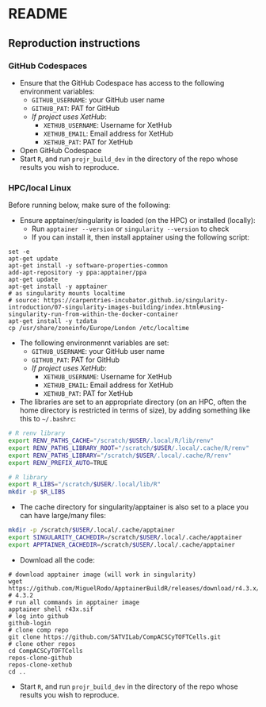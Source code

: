 # README

## Reproduction instructions

### GitHub Codespaces

- Ensure that the GitHub Codespace has access to the following environment variables:
  - `GITHUB_USERNAME`: your GitHub user name
  - `GITHUB_PAT`: PAT for GitHub
  - *If project uses XetHub*:
    - `XETHUB_USERNAME`: Username for XetHub
    - `XETHUB_EMAIL`: Email address for XetHub
    - `XETHUB_PAT`: PAT for XetHub
- Open GitHub Codespace
- Start `R`, and run `projr_build_dev` in the directory of the repo whose results you wish to reproduce.

### HPC/local Linux

Before running below, make sure of the following:

- Ensure apptainer/singularity is loaded (on the HPC) or installed (locally):
  - Run `apptainer --version` or `singularity --version` to check
  - If you can install it, then install apptainer using the following script:
```
set -e
apt-get update
apt-get install -y software-properties-common
add-apt-repository -y ppa:apptainer/ppa
apt-get update
apt-get install -y apptainer
# as singularity mounts localtime
# source: https://carpentries-incubator.github.io/singularity-introduction/07-singularity-images-building/index.html#using-singularity-run-from-within-the-docker-container
apt-get install -y tzdata
cp /usr/share/zoneinfo/Europe/London /etc/localtime
```

- The following environmennt variables are set:
  - `GITHUB_USERNAME`: your GitHub user name
  - `GITHUB_PAT`: PAT for GitHub
  - *If project uses XetHub*:
    - `XETHUB_USERNAME`: Username for XetHub
    - `XETHUB_EMAIL`: Email address for XetHub
    - `XETHUB_PAT`: PAT for XetHub
- The libraries are set to an appropriate directory (on an HPC, often the home directory is restricted in terms of size), by adding something like this to `~/.bashrc`:

```bash
# R renv library
export RENV_PATHS_CACHE="/scratch/$USER/.local/R/lib/renv"
export RENV_PATHS_LIBRARY_ROOT="/scratch/$USER/.local/.cache/R/renv"
export RENV_PATHS_LIBRARY="/scratch/$USER/.local/.cache/R/renv"
export RENV_PREFIX_AUTO=TRUE

# R library
export R_LIBS="/scratch/$USER/.local/lib/R"
mkdir -p $R_LIBS
```

- The cache directory for singularity/apptainer is also set to a place you can have large/many files:

```bash
mkdir -p /scratch/$USER/.local/.cache/apptainer
export SINGULARITY_CACHEDIR=/scratch/$USER/.local/.cache/apptainer
export APPTAINER_CACHEDIR=/scratch/$USER/.local/.cache/apptainer
```

- Download all the code:

```
# download apptainer image (will work in singularity)
wget https://github.com/MiguelRodo/ApptainerBuildR/releases/download/r4.3.x/r43x.sif # 4.3.2
# run all commands in apptainer image
apptainer shell r43x.sif
# log into github
github-login
# clone comp repo
git clone https://github.com/SATVILab/CompACSCyTOFTCells.git
# clone other repos
cd CompACSCyTOFTCells
repos-clone-github
repos-clone-xethub
cd ..
```

- Start `R`, and run `projr_build_dev` in the directory of the repo whose results you wish to reproduce.
